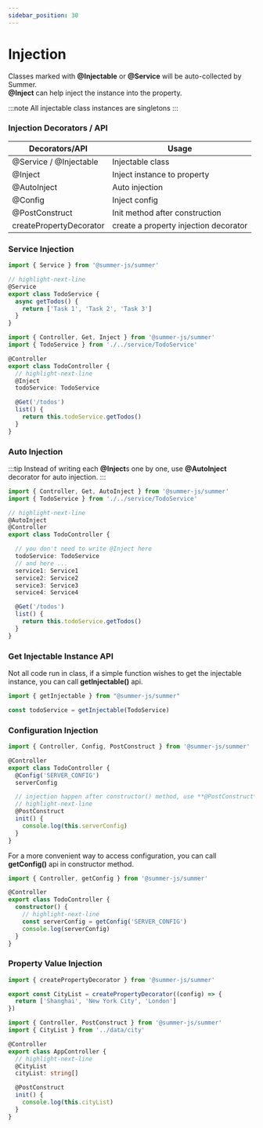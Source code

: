 ```yaml
---
sidebar_position: 30
---
```


# Injection

Classes marked with **@Injectable** or **@Service** will be auto-collected by Summer.<br/>
**@Inject** can help inject the instance into the property.

:::note 
All injectable class instances are singletons
:::

### Injection Decorators / API


|  Decorators/API  | Usage  |
|  ----  | ----  |
| @Service / @Injectable | Injectable class |
| @Inject | Inject instance to property |
| @AutoInject | Auto injection |
| @Config | Inject config |
| @PostConstruct | Init method after construction |
| createPropertyDecorator | create a property injection decorator|


### Service Injection

```ts title="src/service/TodoService.ts"
import { Service } from '@summer-js/summer'

// highlight-next-line
@Service
export class TodoService {
  async getTodos() {
    return ['Task 1', 'Task 2', 'Task 3']
  }
}
```

```ts title="src/controller/TodoController.ts"
import { Controller, Get, Inject } from '@summer-js/summer'
import { TodoService } from './../service/TodoService'

@Controller
export class TodoController {
  // highlight-next-line
  @Inject
  todoService: TodoService

  @Get('/todos')
  list() {
    return this.todoService.getTodos()
  }
}
```



### Auto Injection

:::tip
Instead of writing each **@Inject**s one by one, use **@AutoInject** decorator for auto injection.
:::

```ts title="src/controller/TodoController.ts"
import { Controller, Get, AutoInject } from '@summer-js/summer'
import { TodoService } from './../service/TodoService'

// highlight-next-line
@AutoInject
@Controller
export class TodoController {

  // you don't need to write @Inject here
  todoService: TodoService
  // and here ...
  service1: Service1
  service2: Service2
  service3: Service3
  service4: Service4

  @Get('/todos')
  list() {
    return this.todoService.getTodos()
  }
}
```

### Get Injectable Instance API

Not all code run in class, if a simple function wishes to get the injectable instance, you can call **getInjectable()** api.

```ts
import { getInjectable } from "@summer-js/summer"

const todoService = getInjectable(TodoService)
```

### Configuration Injection

```ts title="src/controller/TodoController.ts"
import { Controller, Config, PostConstruct } from '@summer-js/summer'

@Controller
export class TodoController {
  @Config('SERVER_CONFIG')
  serverConfig

  // injection happen after constructor() method, use **@PostConstruct** to do init works
  // highlight-next-line
  @PostConstruct
  init() {
    console.log(this.serverConfig)
  }
}
```

For a more convenient way to access configuration, you can call **getConfig()** api in constructor method.

```ts title="src/controller/TodoController.ts"
import { Controller, getConfig } from '@summer-js/summer'

@Controller
export class TodoController {
  constructor() {
    // highlight-next-line
    const serverConfig = getConfig('SERVER_CONFIG')
    console.log(serverConfig)
  }
}
```


### Property Value Injection

```ts title="src/data/city.ts"
import { createPropertyDecorator } from '@summer-js/summer'

export const CityList = createPropertyDecorator((config) => {
  return ['Shanghai', 'New York City', 'London']
})
```

```ts title="src/controller/AppController.ts"
import { Controller, PostConstruct } from '@summer-js/summer'
import { CityList } from '../data/city'

@Controller
export class AppController {
  // highlight-next-line
  @CityList
  cityList: string[]

  @PostConstruct
  init() {
    console.log(this.cityList)
  }
}
```